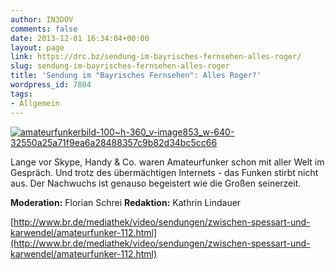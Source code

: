 ```yaml
---
author: IN3DOV
comments: false
date: 2013-12-01 16:34:04+00:00
layout: page
link: https://drc.bz/sendung-im-bayrisches-fernsehen-alles-roger/
slug: sendung-im-bayrisches-fernsehen-alles-roger
title: 'Sendung im "Bayrisches Fernsehen": Alles Roger?'
wordpress_id: 7804
tags:
- Allgemein
---
```


[![amateurfunkerbild-100~_h-360_v-image853_w-640_-32550a25a71f9ea6a28488357c9b82d34bc5cc66](https://drc.bz/wp-content/uploads/2013/12/amateurfunkerbild-100_h-360_v-image853_w-640_-32550a25a71f9ea6a28488357c9b82d34bc5cc66.jpg)](https://drc.bz/wp-content/uploads/2013/12/amateurfunkerbild-100_h-360_v-image853_w-640_-32550a25a71f9ea6a28488357c9b82d34bc5cc66.jpg)

Lange vor Skype, Handy & Co. waren Amateurfunker schon mit aller Welt im Gespräch. Und trotz des übermächtigen Internets - das Funken stirbt nicht aus. Der Nachwuchs ist genauso begeistert wie die Großen seinerzeit.




**Moderation:** Florian Schrei **Redaktion:** Kathrin Lindauer




[http://www.br.de/mediathek/video/sendungen/zwischen-spessart-und-karwendel/amateurfunker-112.html](http://www.br.de/mediathek/video/sendungen/zwischen-spessart-und-karwendel/amateurfunker-112.html)

